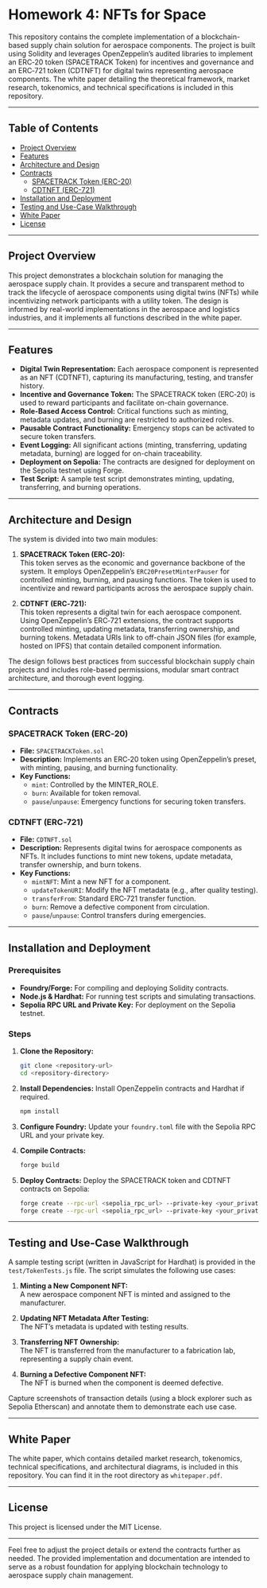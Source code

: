 # Homework 4: NFTs for Space

This repository contains the complete implementation of a blockchain-based supply chain solution for aerospace components. The project is built using Solidity and leverages OpenZeppelin’s audited libraries to implement an ERC‑20 token (SPACETRACK Token) for incentives and governance and an ERC‑721 token (CDTNFT) for digital twins representing aerospace components. The white paper detailing the theoretical framework, market research, tokenomics, and technical specifications is included in this repository.

---

## Table of Contents

- [Project Overview](#project-overview)
- [Features](#features)
- [Architecture and Design](#architecture-and-design)
- [Contracts](#contracts)
  - [SPACETRACK Token (ERC-20)](#spacetrack-token-erc-20)
  - [CDTNFT (ERC-721)](#cdtnft-erc-721)
- [Installation and Deployment](#installation-and-deployment)
- [Testing and Use-Case Walkthrough](#testing-and-use-case-walkthrough)
- [White Paper](#white-paper)
- [License](#license)

---

## Project Overview

This project demonstrates a blockchain solution for managing the aerospace supply chain. It provides a secure and transparent method to track the lifecycle of aerospace components using digital twins (NFTs) while incentivizing network participants with a utility token. The design is informed by real-world implementations in the aerospace and logistics industries, and it implements all functions described in the white paper.

---

## Features

- **Digital Twin Representation:** Each aerospace component is represented as an NFT (CDTNFT), capturing its manufacturing, testing, and transfer history.
- **Incentive and Governance Token:** The SPACETRACK token (ERC‑20) is used to reward participants and facilitate on-chain governance.
- **Role-Based Access Control:** Critical functions such as minting, metadata updates, and burning are restricted to authorized roles.
- **Pausable Contract Functionality:** Emergency stops can be activated to secure token transfers.
- **Event Logging:** All significant actions (minting, transferring, updating metadata, burning) are logged for on-chain traceability.
- **Deployment on Sepolia:** The contracts are designed for deployment on the Sepolia testnet using Forge.
- **Test Script:** A sample test script demonstrates minting, updating, transferring, and burning operations.

---

## Architecture and Design

The system is divided into two main modules:

1. **SPACETRACK Token (ERC‑20):**  
   This token serves as the economic and governance backbone of the system. It employs OpenZeppelin’s `ERC20PresetMinterPauser` for controlled minting, burning, and pausing functions. The token is used to incentivize and reward participants across the aerospace supply chain.

2. **CDTNFT (ERC‑721):**  
   This token represents a digital twin for each aerospace component. Using OpenZeppelin’s ERC‑721 extensions, the contract supports controlled minting, updating metadata, transferring ownership, and burning tokens. Metadata URIs link to off-chain JSON files (for example, hosted on IPFS) that contain detailed component information.

The design follows best practices from successful blockchain supply chain projects and includes role-based permissions, modular smart contract architecture, and thorough event logging.

---

## Contracts

### SPACETRACK Token (ERC‑20)

- **File:** `SPACETRACKToken.sol`
- **Description:** Implements an ERC‑20 token using OpenZeppelin’s preset, with minting, pausing, and burning functionality.
- **Key Functions:**  
  - `mint`: Controlled by the MINTER_ROLE.
  - `burn`: Available for token removal.
  - `pause`/`unpause`: Emergency functions for securing token transfers.

### CDTNFT (ERC‑721)

- **File:** `CDTNFT.sol`
- **Description:** Represents digital twins for aerospace components as NFTs. It includes functions to mint new tokens, update metadata, transfer ownership, and burn tokens.
- **Key Functions:**  
  - `mintNFT`: Mint a new NFT for a component.
  - `updateTokenURI`: Modify the NFT metadata (e.g., after quality testing).
  - `transferFrom`: Standard ERC‑721 transfer function.
  - `burn`: Remove a defective component from circulation.
  - `pause`/`unpause`: Control transfers during emergencies.

---

## Installation and Deployment

### Prerequisites

- **Foundry/Forge:** For compiling and deploying Solidity contracts.
- **Node.js & Hardhat:** For running test scripts and simulating transactions.
- **Sepolia RPC URL and Private Key:** For deployment on the Sepolia testnet.

### Steps

1. **Clone the Repository:**
   ```bash
   git clone <repository-url>
   cd <repository-directory>
   ```

2. **Install Dependencies:**
   Install OpenZeppelin contracts and Hardhat if required.
   ```bash
   npm install
   ```

3. **Configure Foundry:**
   Update your `foundry.toml` file with the Sepolia RPC URL and your private key.

4. **Compile Contracts:**
   ```bash
   forge build
   ```

5. **Deploy Contracts:**
   Deploy the SPACETRACK token and CDTNFT contracts on Sepolia:
   ```bash
   forge create --rpc-url <sepolia_rpc_url> --private-key <your_private_key> SPACETRACKToken.sol:SPACETRACKToken
   forge create --rpc-url <sepolia_rpc_url> --private-key <your_private_key> CDTNFT.sol:CDTNFT
   ```

---

## Testing and Use-Case Walkthrough

A sample testing script (written in JavaScript for Hardhat) is provided in the `test/TokenTests.js` file. The script simulates the following use cases:

1. **Minting a New Component NFT:**  
   A new aerospace component NFT is minted and assigned to the manufacturer.

2. **Updating NFT Metadata After Testing:**  
   The NFT’s metadata is updated with testing results.

3. **Transferring NFT Ownership:**  
   The NFT is transferred from the manufacturer to a fabrication lab, representing a supply chain event.

4. **Burning a Defective Component NFT:**  
   The NFT is burned when the component is deemed defective.

Capture screenshots of transaction details (using a block explorer such as Sepolia Etherscan) and annotate them to demonstrate each use case.

---

## White Paper

The white paper, which contains detailed market research, tokenomics, technical specifications, and architectural diagrams, is included in this repository. You can find it in the root directory as `whitepaper.pdf`.

---

## License

This project is licensed under the MIT License.

---

Feel free to adjust the project details or extend the contracts further as needed. The provided implementation and documentation are intended to serve as a robust foundation for applying blockchain technology to aerospace supply chain management.
